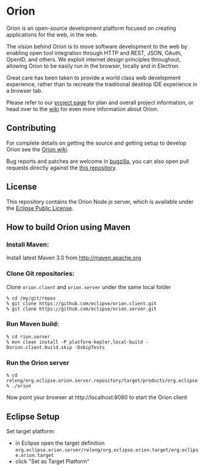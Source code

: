 Orion
=====



Orion is an open-source development platform focused on creating applications for the web, in the web.

The vision behind Orion is to move software development to the web by 
enabling open tool integration through HTTP and REST, JSON, OAuth, OpenID, and others. 
We exploit internet design principles throughout, allowing Orion to be easily run in the browser, locally and in Electron. 

Great care has been taken to provide a world class web development experience, rather than to recreate the traditional desktop
IDE experience in a browser tab.

Please refer to our [project page](https://projects.eclipse.org/projects/ecd.orion) for plan and overall project information, or
head over to the [wiki](http://wiki.eclipse.org/Orion) for even more information about Orion.

Contributing
------------

For complete details on getting the source and getting setup to develop Orion see the [Orion wiki](http://wiki.eclipse.org/Orion/Getting_the_source).

Bug reports and patches are welcome in [bugzilla](https://bugs.eclipse.org/bugs/enter_bug.cgi?product=Orion), you can also open pull requests directly against the [this repository](https://github.com/eclipse/orion.server.node).

License
-------

This repository contains the Orion Node.js server, which is available under the [Eclipse Public License](http://www.eclipse.org/legal/epl-v10.html).

How to build Orion using Maven
------------------------------

### Install Maven:

Install latest Maven 3.0 from http://maven.apache.org

### Clone Git repositories:



Clone `orion.client` and `orion.server` under the same local folder

```
% cd /my/git/repos
% git clone https://github.com/eclipse/orion.client.git
% git clone https://github.com/eclipse/orion.server.git
```

### Run Maven build:
```
% cd rion.server
% mvn clean install -P platform-kepler,local-build -Dorion.client.build.skip -DskipTests
```

### Run the Orion server
```
% cd releng/org.eclipse.orion.server.repository/target/products/org.eclipse.orion/linux/gtk/x86_64/eclipse/
% ./orion
```

Now point your browser at http://localhost:8080 to start the Orion client

Eclipse Setup
-------------

Set target platform:
- in Eclipse open the target definition `org.eclipse.orion.server/releng/org.eclipse.orion.target/org.eclipse.orion.target`
- click "Set as Target Platform"

